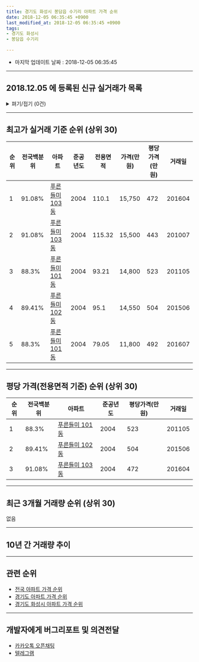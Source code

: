 ```yaml
---
title: 경기도 화성시 봉담읍 수기리 아파트 가격 순위
date: 2018-12-05 06:35:45 +0900
last_modified_at: 2018-12-05 06:35:45 +0900
tags:
- 경기도 화성시
- 봉담읍 수기리

---
```


* 마지막 업데이트 날짜 : 2018-12-05 06:35:45

---

## 2018.12.05 에 등록된 신규 실거래가 목록

<details>
<summary>펴기/접기 (0건)</summary>
<div markdown="1">

|아파트|전국백분위|준공년도|전용면적|가격(만원)|평당가격(만원)|거래일|
|---|---|---|---|---|---|---|
|없음|||||||


</div>
</details>

---

## 최고가 실거래 기준 순위 (상위 30)


|순위|전국백분위|아파트|준공년도|전용면적|가격(만원)|평당가격(만원)|거래일|
|---|---|---|---|---|---|---|---|
|1|91.08%|[푸른들미 103동](https://search.naver.com/search.naver?query=%EA%B2%BD%EA%B8%B0%EB%8F%84+%ED%99%94%EC%84%B1%EC%8B%9C+%EB%B4%89%EB%8B%B4%EC%9D%8D+%EC%88%98%EA%B8%B0%EB%A6%AC+%ED%91%B8%EB%A5%B8%EB%93%A4%EB%AF%B8+103%EB%8F%99)|2004|110.1|15,750|472|201604|
|2|91.08%|[푸른들미 103동](https://search.naver.com/search.naver?query=%EA%B2%BD%EA%B8%B0%EB%8F%84+%ED%99%94%EC%84%B1%EC%8B%9C+%EB%B4%89%EB%8B%B4%EC%9D%8D+%EC%88%98%EA%B8%B0%EB%A6%AC+%ED%91%B8%EB%A5%B8%EB%93%A4%EB%AF%B8+103%EB%8F%99)|2004|115.32|15,500|443|201007|
|3|88.3%|[푸른들미 101동](https://search.naver.com/search.naver?query=%EA%B2%BD%EA%B8%B0%EB%8F%84+%ED%99%94%EC%84%B1%EC%8B%9C+%EB%B4%89%EB%8B%B4%EC%9D%8D+%EC%88%98%EA%B8%B0%EB%A6%AC+%ED%91%B8%EB%A5%B8%EB%93%A4%EB%AF%B8+101%EB%8F%99)|2004|93.21|14,800|523|201105|
|4|89.41%|[푸른들미 102동](https://search.naver.com/search.naver?query=%EA%B2%BD%EA%B8%B0%EB%8F%84+%ED%99%94%EC%84%B1%EC%8B%9C+%EB%B4%89%EB%8B%B4%EC%9D%8D+%EC%88%98%EA%B8%B0%EB%A6%AC+%ED%91%B8%EB%A5%B8%EB%93%A4%EB%AF%B8+102%EB%8F%99)|2004|95.1|14,550|504|201506|
|5|88.3%|[푸른들미 101동](https://search.naver.com/search.naver?query=%EA%B2%BD%EA%B8%B0%EB%8F%84+%ED%99%94%EC%84%B1%EC%8B%9C+%EB%B4%89%EB%8B%B4%EC%9D%8D+%EC%88%98%EA%B8%B0%EB%A6%AC+%ED%91%B8%EB%A5%B8%EB%93%A4%EB%AF%B8+101%EB%8F%99)|2004|79.05|11,800|492|201607|


---

## 평당 가격(전용면적 기준) 순위 (상위 30)


|순위|전국백분위|아파트|준공년도|평당가격(만원)|거래일|
|---|---|---|---|---|---|
|1|88.3%|[푸른들미 101동](https://search.naver.com/search.naver?query=%EA%B2%BD%EA%B8%B0%EB%8F%84+%ED%99%94%EC%84%B1%EC%8B%9C+%EB%B4%89%EB%8B%B4%EC%9D%8D+%EC%88%98%EA%B8%B0%EB%A6%AC+%ED%91%B8%EB%A5%B8%EB%93%A4%EB%AF%B8+101%EB%8F%99)|2004|523|201105|
|2|89.41%|[푸른들미 102동](https://search.naver.com/search.naver?query=%EA%B2%BD%EA%B8%B0%EB%8F%84+%ED%99%94%EC%84%B1%EC%8B%9C+%EB%B4%89%EB%8B%B4%EC%9D%8D+%EC%88%98%EA%B8%B0%EB%A6%AC+%ED%91%B8%EB%A5%B8%EB%93%A4%EB%AF%B8+102%EB%8F%99)|2004|504|201506|
|3|91.08%|[푸른들미 103동](https://search.naver.com/search.naver?query=%EA%B2%BD%EA%B8%B0%EB%8F%84+%ED%99%94%EC%84%B1%EC%8B%9C+%EB%B4%89%EB%8B%B4%EC%9D%8D+%EC%88%98%EA%B8%B0%EB%A6%AC+%ED%91%B8%EB%A5%B8%EB%93%A4%EB%AF%B8+103%EB%8F%99)|2004|472|201604|


---

## 최근 3개월 거래량 순위 (상위 30)

없음

---

## 10년 간 거래량 추이


<div style="width:100%;">
    <canvas id="deal_progress" height="250"></canvas>
</div>

<script>
new Chart(document.getElementById("deal_progress"), {
    type: 'line',
    data: {
        labels: ['200812','200901','200902','200903','200904','200905','200906','200907','200908','200909','200910','200911','200912','201001','201002','201003','201004','201005','201006','201007','201008','201009','201010','201011','201012','201101','201102','201103','201104','201105','201106','201107','201108','201109','201110','201111','201112','201201','201202','201203','201204','201205','201206','201207','201208','201209','201210','201211','201212','201301','201302','201303','201304','201305','201306','201307','201308','201309','201310','201311','201312','201401','201402','201403','201404','201405','201406','201407','201408','201409','201410','201411','201412','201501','201502','201503','201504','201505','201506','201507','201508','201509','201510','201511','201512','201601','201602','201603','201604','201605','201606','201607','201608','201609','201610','201611','201612','201701','201702','201703','201704','201705','201706','201707','201708','201709','201710','201711','201712','201801','201802','201803','201804','201805','201806','201807','201808','201809','201810','201811','201812'],
        datasets: [{
            label: '실거래 수',
            pointRadius: 1,
            data: [0, 0, 0, 0, 1, 0, 0, 0, 1, 0, 0, 0, 0, 0, 0, 1, 0, 0, 1, 1, 0, 0, 0, 0, 0, 0, 0, 1, 0, 1, 0, 1, 0, 0, 1, 0, 0, 1, 0, 0, 0, 0, 0, 2, 0, 0, 1, 0, 0, 1, 0, 0, 1, 1, 0, 0, 0, 0, 1, 0, 1, 0, 0, 0, 0, 1, 0, 0, 0, 0, 0, 0, 0, 0, 0, 0, 1, 0, 3, 0, 0, 0, 1, 0, 2, 0, 0, 1, 1, 0, 1, 1, 0, 1, 0, 0, 0, 0, 0, 1, 0, 0, 1, 0, 0, 1, 0, 0, 0, 0, 0, 1, 0, 0, 0, 0, 0, 0, 0, 0, 0],
            borderColor: "rgba(255, 201, 14, 1)",
            backgroundColor: "rgba(255, 201, 14, 0.5)",
            fill: true,
        }]
    },
    options: {
        responsive: true,
        title: {
            display: true,
            text: '10년간 거래량 추이'
        },
        tooltips: {
            mode: 'index',
            intersect: false,
        },
        hover: {
            mode: 'nearest',
            intersect: true
        },
        scales: {
            xAxes: [{
                display: true,
                scaleLabel: {
                    display: true,
                    labelString: '년/월'
                }
            }],
            yAxes: [{
                display: true,
                ticks: {
                    suggestedMin: 0,
                },
                scaleLabel: {
                    display: true,
                    labelString: '실거래 수'
                }
            }]
        }
    }
});

</script>


---

## 관련 순위

- [전국 아파트 가격 순위](https://inasie.github.io/apt-ranking/전국)
- [경기도 아파트 가격 순위](https://inasie.github.io/apt-ranking/경기도)
- [경기도 화성시 아파트 가격 순위](https://inasie.github.io/apt-ranking/경기도-화성시)


---

## 개발자에게 버그리포트 및 의견전달

- [카카오톡 오픈채팅](https://open.kakao.com/o/gLJUAP4)
- [텔레그램](https://t.me/inasie)

